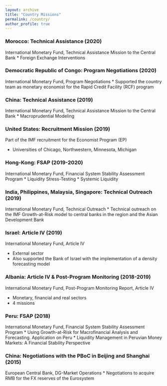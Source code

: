 ```yaml
---
layout: archive
title: "Country Missions"
permalink: /country/
author_profile: true
---
```


### Morocco: Technical Assistance (2020)
International Monetary Fund, Technical Assistance Mission to the Central Bank
    * Foreign Exchange Interventions

### Democratic Republic of Congo: Program Negotiations (2020)
International Monetary Fund, Program Negotiations
    * Supported the country team as monetary economist for the Rapid Credit
      Facility (RCF) program

### China: Technical Assistance (2019)
International Monetary Fund, Technical Assistance Mission to the Central Bank
    * Macroprudential Modeling

### United States: Recruitment Mission (2019)
Part of the IMF recruitment for the Economist Program (EP)
  * Universities of Chicago, Northwestern, Minnesota, Michigan

### Hong-Kong: FSAP (2019-2020)
International Monetary Fund, Financial System Stability Assessment Program
    * Liquidity Stress-Testing
    * Systemic Liquidity

### India, Philippines, Malaysia, Singapore: Technical Outreach (2019)
International Monetary Fund, Technical Outreach
    * Technical outreach on the IMF Growth-at-Risk model to central banks in
      the region and the Asian Development Bank

### Israel: Article IV (2019)
International Monetary Fund, Article IV
  * External sector
  * Also supported the Bank of Israel with the implementation of a density
    forecasting model

### Albania: Article IV & Post-Program Monitoring (2018-2019)
International Monetary Fund, Post-Program Monitoring Report, Article IV
  * Monetary, financial and real sectors
  * 4 missions

### Peru: FSAP (2018)
International Monetary Fund, Financial System Stability Assessment Program
    * Using Growth-at-Risk for Macrofinancial Analysis and Forecasting. Application on Peru 
    * Liquidity Management in Peruvian Money Markets: A Financial Stability
      Perspective 

### China: Negotiations with the PBoC in Beijing and Shanghai (2015)
European Central Bank, DG-Market Operations
    * Negotiations to acquire RMB for the FX reserves of the Eurosystem
    
